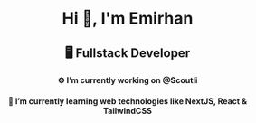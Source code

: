 <h1 align="center">Hi 🤙, I'm Emirhan</h1>
<h2 align="center">🖥️ Fullstack Developer</h2>

<h4 align="center">⚙️ I’m currently working on @Scoutli</h4>
<h4 align="center">💸 I’m currently learning web technologies like NextJS, React & TailwindCSS</h4>
